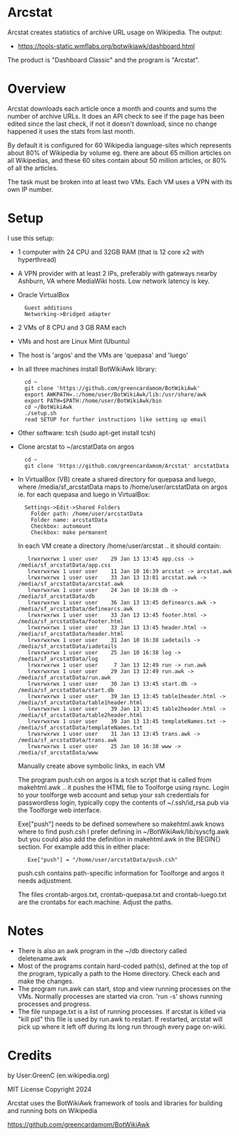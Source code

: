 Arcstat
===========
Arcstat creates statistics of archive URL usage on Wikipedia. The output:

* https://tools-static.wmflabs.org/botwikiawk/dashboard.html

The product is "Dashboard Classic" and the program is "Arcstat".

Overview
==========

Arcstat downloads each article once a month and counts and sums the number of archive URLs. It does an API check to see if the page has been edited since the last check, if not it doesn't download, since no change happened it uses the stats from last month.

By default it is configured for 60 Wikipedia language-sites which represents about 80% of Wikipedia by volume eg. there are about 65 million articles on all Wikipedias, and these 60 sites contain about 50 million articles, or 80% of all the articles.

The task must be broken into at least two VMs. Each VM uses a VPN with its own IP number. 

Setup
==========

I use this setup:

* 1 computer with 24 CPU and 32GB RAM (that is 12 core x2 with hyperthread)

* A VPN provider with at least 2 IPs, preferably with gateways nearby Ashburn, VA where MediaWiki hosts. Low network latency is key.

* Oracle VirtualBox

        Guest additions
        Networking->Bridged adapter

* 2 VMs of 8 CPU and 3 GB RAM each

* VMs and host are Linux Mint (Ubuntu)

* The host is 'argos' and the VMs are 'quepasa' and 'luego'

* In all three machines install BotWikiAwk library:

        cd ~ 
        git clone 'https://github.com/greencardamom/BotWikiAwk'
        export AWKPATH=.:/home/user/BotWikiAwk/lib:/usr/share/awk
        export PATH=$PATH:/home/user/BotWikiAwk/bin
        cd ~/BotWikiAwk
        ./setup.sh
        read SETUP for further instructions like setting up email

* Other software: tcsh (sudo apt-get install tcsh)

* Clone arcstat to ~/arcstatData on argos

        cd ~
        git clone 'https://github.com/greencardamom/Arcstat' arcstatData

* In VirtualBox (VB) create a shared directory for quepasa and luego, where /media/sf_arcstatData maps to /home/user/arcstatData on argos ie. for each quepasa and luego in VirtualBox:

        Settings->Edit->Shared Folders
          Folder path: /home/user/arcstatData
          Folder name: arcstatData
          Checkbox: automount
          Checkbox: make permanent

	In each VM create a directory /home/user/arcstat .. it should contain:

         lrwxrwxrwx 1 user user    29 Jan 13 13:45 app.css -> /media/sf_arcstatData/app.css
         lrwxrwxrwx 1 user user    11 Jan 10 16:39 arcstat -> arcstat.awk
         lrwxrwxrwx 1 user user    33 Jan 13 13:01 arcstat.awk -> /media/sf_arcstatData/arcstat.awk
         lrwxrwxrwx 1 user user    24 Jan 10 16:38 db -> /media/sf_arcstatData/db
         lrwxrwxrwx 1 user user    36 Jan 13 13:45 definearcs.awk -> /media/sf_arcstatData/definearcs.awk
         lrwxrwxrwx 1 user user    33 Jan 13 13:45 footer.html -> /media/sf_arcstatData/footer.html
         lrwxrwxrwx 1 user user    33 Jan 13 13:45 header.html -> /media/sf_arcstatData/header.html
         lrwxrwxrwx 1 user user    31 Jan 10 16:38 iadetails -> /media/sf_arcstatData/iadetails
         lrwxrwxrwx 1 user user    25 Jan 10 16:38 log -> /media/sf_arcstatData/log
         lrwxrwxrwx 1 user user     7 Jan 13 12:49 run -> run.awk
         lrwxrwxrwx 1 user user    29 Jan 13 12:49 run.awk -> /media/sf_arcstatData/run.awk
         lrwxrwxrwx 1 user user    30 Jan 13 13:45 start.db -> /media/sf_arcstatData/start.db
         lrwxrwxrwx 1 user user    39 Jan 13 13:45 table1header.html -> /media/sf_arcstatData/table1header.html
         lrwxrwxrwx 1 user user    39 Jan 13 13:45 table2header.html -> /media/sf_arcstatData/table2header.html
         lrwxrwxrwx 1 user user    39 Jan 13 13:45 templateNames.txt -> /media/sf_arcstatData/templateNames.txt
         lrwxrwxrwx 1 user user    31 Jan 13 13:45 trans.awk -> /media/sf_arcstatData/trans.awk
         lrwxrwxrwx 1 user user    25 Jan 10 16:38 www -> /media/sf_arcstatData/www

	Manually create above symbolic links, in each VM

	The program push.csh on argos is a tcsh script that is called from makehtml.awk .. it pushes the HTML file to Toolforge using rsync. Login to your toolforge web account and setup your ssh credentials for passwordless login, typically copy the contents of ~/.ssh/id_rsa.pub via the Toolforge web interface.
       
	Exe["push"] needs to be defined somewhere so makehtml.awk knows where to find push.csh I prefer defining in ~/BotWikiAwk/lib/syscfg.awk but you could also add the definition in makehtml.awk in the BEGIN{} section. For example add this in either place:

         Exe["push"] = "/home/user/arcstatData/push.csh"

	push.csh contains path-specific information for Toolforge and argos it needs adjustment.

	The files crontab-argos.txt, crontab-quepasa.txt and crontab-luego.txt are the crontabs for each machine. Adjust the paths.

Notes
=========

* There is also an awk program in the ~/db directory called deletename.awk
* Most of the programs contain hard-coded path(s), defined at the top of the program, typically a path to the Home directory. Check each and make the changes.
* The program run.awk can start, stop and view running processes on the VMs. Normally processes are started via cron. 'run -s' shows running processes and progress.
* The file runpage.txt is a list of running processes. If arcstat is killed via "kill pid" this file is used by run.awk to restart. If restarted, arcstat will pick up where it left off during its long run through every page on-wiki.

Credits
==================
by User:GreenC (en.wikipedia.org)

MIT License Copyright 2024

Arcstat uses the BotWikiAwk framework of tools and libraries for building and running bots on Wikipedia

https://github.com/greencardamom/BotWikiAwk
